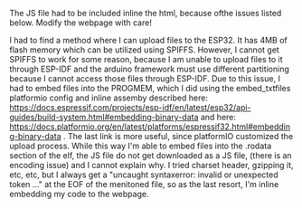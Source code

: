 The JS file had to be included inline the html, because ofthe issues listed below. Modify the webpage with care!

I had to find a method where I can upload files to the ESP32. It has 4MB of flash memory which can be utilized using SPIFFS.
However, I cannot get SPIFFS to work for some reason, because I am unable to upload files to it through ESP-IDF and the arduino framework must use different partitioning because I cannot access those files through ESP-IDF. Due to this issue, I had to embed files into the PROGMEM, which I did using the embed_txtfiles platformio config and inline assemby described here:
https://docs.espressif.com/projects/esp-idf/en/latest/esp32/api-guides/build-system.html#embedding-binary-data and here:
https://docs.platformio.org/en/latest/platforms/espressif32.html#embedding-binary-data . The last link is more useful, since platformIO customized the upload process.
While this way I'm able to embed files into the .rodata section of the elf, the JS file do not get downloaded as a JS file, (there is an encoding issue) and I cannot explain why. I tried charset header, gzipping it, etc, etc, but I always get a "uncaught syntaxerror: invalid or unexpected token ..." at the EOF of the menitoned file, so as the last resort, I'm inline embedding my code to the webpage.